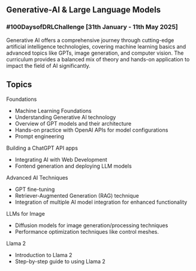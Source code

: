 ## Generative-AI & Large Language Models
### #100DaysofDRLChallenge [31th January  - 11th May 2025]

Generative AI offers a comprehensive journey through cutting-edge artificial intelligence technologies, covering machine learning basics and advanced topics like GPTs, image generation, and computer vision. The curriculum provides a balanced mix of theory and hands-on application to impact the field of AI significantly.

## Topics
Foundations
- Machine Learning Foundations
- Understanding Generative AI technology
- Overview of GPT models and their architecture 
- Hands-on practice with OpenAI APIs for model configurations
- Prompt engineering

Building a ChatGPT API apps
- Integrating AI with Web Development
- Fontend generation and deploying LLM models

Advanced AI Techniques
- GPT fine-tuning
- Retriever-Augmented Generation (RAG) technique
- Integration of multiple AI model integration for enhanced functionality
  
LLMs for Image
- Diffusion models for image generation/processing techniques
- Performance optimization techniques like control meshes.

Llama 2
- Introduction to Llama 2
- Step-by-step guide to using Llama 2 
